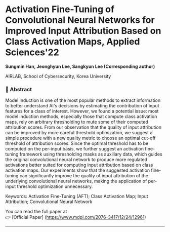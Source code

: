 # Activation Fine-Tuning of Convolutional Neural Networks for Improved Input Attribution Based on Class Activation Maps, Applied Sciences'22
**Sungmin Han, Jeonghyun Lee, Sangkyun Lee (Corresponding author)**  

AIRLAB, School of Cybersecurity, Korea University

### 📄 Abstract

Model induction is one of the most popular methods to extract information to better understand AI's decisions by estimating the contribution of input features for a class of interest. However, we found a potential issue: most model induction methods, especially those that compute class activation maps, rely on arbitrary thresholding to mute some of their computed attribution scores. From our observation that the quality of input attribution can be improved by more careful threshold optimization, we suggest a simple procedure with a new quality metric to choose an optimal cut-off threshold of attribution scores. Since the optimal threshold has to be computed on the per-input basis, we further suggest an activation fine-tuning framework using thresholding masks as auxiliary data, which guides the original convolutional neural network to produce more regulated activations better suited for computing input attribution based on class activation maps. Our experiments show that the suggested activation fine-tuning can significantly improve the quality of input attribution of the underlying convolutional neural networks, making the application of per-input threshold optimization unnecessary.

Keywords: Activation Fine-Tuning (AFT); Class Activation Map; Input Attribution; Convolutional Neural Network

You can read the full paper at  
👉 [Official Paper] (https://www.mdpi.com/2076-3417/12/24/12961)

---
